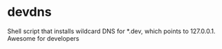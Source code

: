 devdns
======

Shell script that installs wildcard DNS for *.dev, which points to 127.0.0.1. Awesome for developers